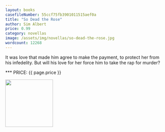 ```yaml
---
layout: books
casefileNumber: 55ccf75fb3901011515aef0a
title: "So Dead the Rose"
author: Sim Albert
price: 0.99
category: novellas
image: /assets/img/novellas/so-dead-the-rose.jpg
wordcount: 12268
---
```


It was love that made him agree to make the payment, to protect her from his infedelity. But will his love for her force him to take the rap for murder?

*** PRICE: {{ page.price }}

<a href="https://transactions.sendowl.com/packages/32892/AE7E7B22/add_to_cart" rel="nofollow"><img style="width: 150px;" src="https://transactions.sendowl.com/assets/external/add-to-cart.png" /></a><script type="text/javascript" src="https://transactions.sendowl.com/assets/sendowl.js" ></script>